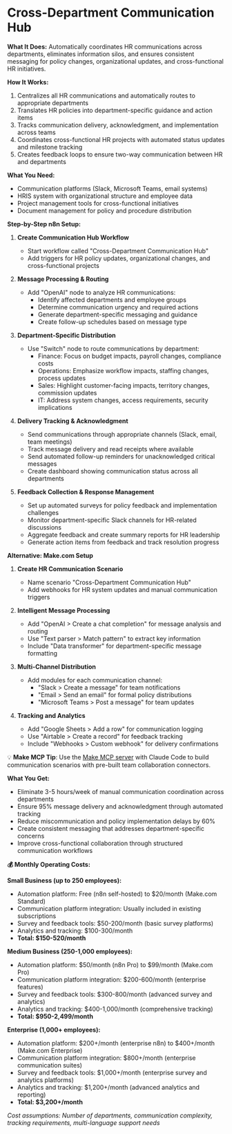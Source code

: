 # Cross-Department Communication Hub

**What It Does:** Automatically coordinates HR communications across departments, eliminates information silos, and ensures consistent messaging for policy changes, organizational updates, and cross-functional HR initiatives.

**How It Works:**
1. Centralizes all HR communications and automatically routes to appropriate departments
2. Translates HR policies into department-specific guidance and action items
3. Tracks communication delivery, acknowledgment, and implementation across teams
4. Coordinates cross-functional HR projects with automated status updates and milestone tracking
5. Creates feedback loops to ensure two-way communication between HR and departments

**What You Need:**
- Communication platforms (Slack, Microsoft Teams, email systems)
- HRIS system with organizational structure and employee data
- Project management tools for cross-functional initiatives
- Document management for policy and procedure distribution

**Step-by-Step n8n Setup:**

1. **Create Communication Hub Workflow**
   - Start workflow called "Cross-Department Communication Hub"
   - Add triggers for HR policy updates, organizational changes, and cross-functional projects

2. **Message Processing & Routing**
   - Add "OpenAI" node to analyze HR communications:
     - Identify affected departments and employee groups
     - Determine communication urgency and required actions
     - Generate department-specific messaging and guidance
     - Create follow-up schedules based on message type

3. **Department-Specific Distribution**
   - Use "Switch" node to route communications by department:
     - Finance: Focus on budget impacts, payroll changes, compliance costs
     - Operations: Emphasize workflow impacts, staffing changes, process updates
     - Sales: Highlight customer-facing impacts, territory changes, commission updates
     - IT: Address system changes, access requirements, security implications

4. **Delivery Tracking & Acknowledgment**
   - Send communications through appropriate channels (Slack, email, team meetings)
   - Track message delivery and read receipts where available
   - Send automated follow-up reminders for unacknowledged critical messages
   - Create dashboard showing communication status across all departments

5. **Feedback Collection & Response Management**
   - Set up automated surveys for policy feedback and implementation challenges
   - Monitor department-specific Slack channels for HR-related discussions
   - Aggregate feedback and create summary reports for HR leadership
   - Generate action items from feedback and track resolution progress

**Alternative: Make.com Setup**

1. **Create HR Communication Scenario**
   - Name scenario "Cross-Department Communication Hub"
   - Add webhooks for HR system updates and manual communication triggers

2. **Intelligent Message Processing**
   - Add "OpenAI > Create a chat completion" for message analysis and routing
   - Use "Text parser > Match pattern" to extract key information
   - Include "Data transformer" for department-specific message formatting

3. **Multi-Channel Distribution**
   - Add modules for each communication channel:
     - "Slack > Create a message" for team notifications
     - "Email > Send an email" for formal policy distributions
     - "Microsoft Teams > Post a message" for team updates

4. **Tracking and Analytics**
   - Add "Google Sheets > Add a row" for communication logging
   - Use "Airtable > Create a record" for feedback tracking
   - Include "Webhooks > Custom webhook" for delivery confirmations

💡 **Make MCP Tip**: Use the [Make MCP server](https://github.com/integromat/make-mcp-server) with Claude Code to build communication scenarios with pre-built team collaboration connectors.

**What You Get:**
- Eliminate 3-5 hours/week of manual communication coordination across departments
- Ensure 95% message delivery and acknowledgment through automated tracking
- Reduce miscommunication and policy implementation delays by 60%
- Create consistent messaging that addresses department-specific concerns
- Improve cross-functional collaboration through structured communication workflows

**💰 Monthly Operating Costs:**

**Small Business (up to 250 employees):**
- Automation platform: Free (n8n self-hosted) to $20/month (Make.com Standard)
- Communication platform integration: Usually included in existing subscriptions
- Survey and feedback tools: $50-200/month (basic survey platforms)
- Analytics and tracking: $100-300/month
- **Total: $150-520/month**

**Medium Business (250-1,000 employees):**
- Automation platform: $50/month (n8n Pro) to $99/month (Make.com Pro)
- Communication platform integration: $200-600/month (enterprise features)
- Survey and feedback tools: $300-800/month (advanced survey and analytics)
- Analytics and tracking: $400-1,000/month (comprehensive tracking)
- **Total: $950-2,499/month**

**Enterprise (1,000+ employees):**
- Automation platform: $200+/month (enterprise n8n) to $400+/month (Make.com Enterprise)
- Communication platform integration: $800+/month (enterprise communication suites)
- Survey and feedback tools: $1,000+/month (enterprise survey and analytics platforms)
- Analytics and tracking: $1,200+/month (advanced analytics and reporting)
- **Total: $3,200+/month**

*Cost assumptions: Number of departments, communication complexity, tracking requirements, multi-language support needs*